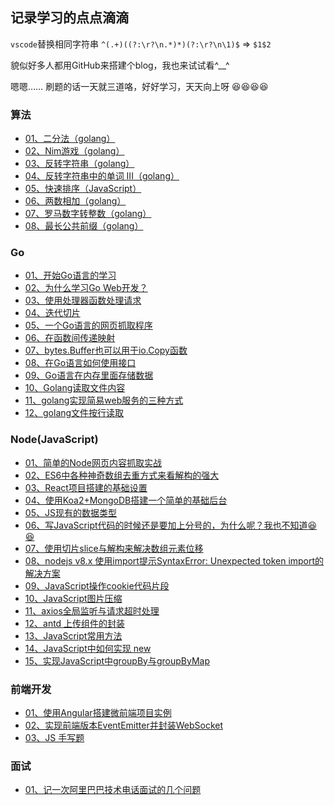 ## 记录学习的点点滴滴

`vscode`替换相同字符串
`^(.+)((?:\r?\n.*)*)(?:\r?\n\1)$` => `$1$2`

貌似好多人都用GitHub来搭建个blog，我也来试试看^__^

嗯嗯…… 刷题的话一天就三道咯，好好学习，天天向上呀 :laughing::laughing::laughing::laughing:


### 算法
- [01、二分法（golang）](https://github.com/Vexth/blog/issues/23)
- [02、Nim游戏（golang）](https://github.com/Vexth/blog/issues/24)
- [03、反转字符串（golang）](https://github.com/Vexth/blog/issues/25)
- [04、反转字符串中的单词 III（golang）](https://github.com/Vexth/blog/issues/26)
- [05、快速排序（JavaScript）](https://github.com/Vexth/blog/issues/33)
- [06、两数相加（golang）](https://github.com/Vexth/blog/issues/39)
- [07、罗马数字转整数（golang）](https://github.com/Vexth/blog/issues/40)
- [08、最长公共前缀（golang）](https://github.com/Vexth/blog/issues/41)

### Go
- [01、开始Go语言的学习](https://github.com/Vexth/blog/issues/1)
- [02、为什么学习Go Web开发？](https://github.com/Vexth/blog/issues/2)
- [03、使用处理器函数处理请求](https://github.com/Vexth/blog/issues/3)
- [04、迭代切片](https://github.com/Vexth/blog/issues/4)
- [05、一个Go语言的网页抓取程序](https://github.com/Vexth/blog/issues/7)
- [06、在函数间传递映射](https://github.com/Vexth/blog/issues/8)
- [07、bytes.Buffer也可以用于io.Copy函数](https://github.com/Vexth/blog/issues/9)
- [08、在Go语言如何使用接口](https://github.com/Vexth/blog/issues/10)
- [09、Go语言在内存里面存储数据](https://github.com/Vexth/blog/issues/11)
- [10、Golang读取文件内容](https://github.com/Vexth/blog/issues/18)
- [11、golang实现简易web服务的三种方式](https://github.com/Vexth/blog/issues/19)
- [12、golang文件按行读取](https://github.com/Vexth/blog/issues/20)

### Node(JavaScript)
- [01、简单的Node网页内容抓取实战](https://github.com/Vexth/blog/issues/5)
- [02、ES6中各种神奇数组去重方式来看解构的强大](https://github.com/Vexth/blog/issues/6)
- [03、React项目搭建的基础设置](https://github.com/Vexth/blog/issues/12)
- [04、使用Koa2+MongoDB搭建一个简单的基础后台](https://github.com/Vexth/blog/issues/13)
- [05、JS现有的数据类型](https://github.com/Vexth/blog/issues/14)
- [06、写JavaScript代码的时候还是要加上分号的，为什么呢？我也不知道:laughing::laughing:](https://github.com/Vexth/blog/issues/15)
- [07、使用切片slice与解构来解决数组元素位移](https://github.com/Vexth/blog/issues/16)
- [08、nodejs v8.x 使用import提示SyntaxError: Unexpected token import的解决方案](https://github.com/Vexth/blog/issues/21)
- [09、JavaScript操作cookie代码片段](https://github.com/Vexth/blog/issues/27)
- [10、JavaScript图片压缩](https://github.com/Vexth/blog/issues/28)
- [11、axios全局监听与请求超时处理](https://github.com/Vexth/blog/issues/29)
- [12、antd 上传组件的封装](https://github.com/Vexth/blog/issues/35)
- [13、JavaScript常用方法](https://github.com/Vexth/blog/issues/36)
- [14、JavaScript中如何实现 new](https://github.com/Vexth/blog/issues/37)
- [15、实现JavaScript中groupBy与groupByMap](https://github.com/Vexth/blog/issues/104)

### 前端开发
- [01、使用Angular搭建微前端项目实例](https://github.com/Vexth/blog/issues/38)
- [02、实现前端版本EventEmitter并封装WebSocket](https://github.com/Vexth/blog/issues/67)
- [03、JS 手写题](https://github.com/Vexth/blog/issues/68)

### 面试
- [01、记一次阿里巴巴技术电话面试的几个问题](https://github.com/Vexth/blog/issues/17)

